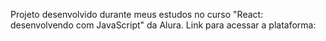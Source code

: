 Projeto desenvolvido durante meus estudos no curso "React: desenvolvendo com JavaScript" da Alura.
Link para acessar a plataforma:

